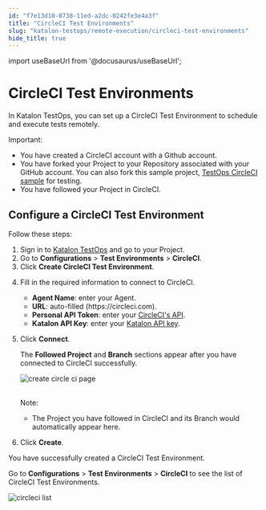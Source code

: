 ```yaml
---
id: "f7e13d10-0738-11ed-a2dc-0242fe3e4a3f"
title: "CircleCI Test Environments"
slug: "katalon-testops/remote-execution/circleci-test-environments"
hide_title: true
---
```

import useBaseUrl from '@docusaurus/useBaseUrl';


# <a id="id" class="anchor_top_offset"/><a id="ariaid-title1" class="anchor_top_offset"/>CircleCI Test Environments

<p xmlns="http://www.w3.org/1999/xhtml" className="p">In Katalon TestOps, you can set up a CircleCI Test Environment   to schedule and execute tests remotely.</p> 
<div xmlns="http://www.w3.org/1999/xhtml" className="note important note_important"><span className="note__title">Important:</span> 
  <ul className="ul"><li className="li">You have created a CircleCI account with a Github account.</li><li className="li">You have forked your Project to your Repository associated with
      your GitHub account. You can also fork this sample project, <a className="xref j-external-link" href="https://github.com/katalon-studio-samples/testops-circleci-sample" target="_blank">TestOps
        CircleCI sample</a> for testing.</li><li className="li">You have followed your Project in CircleCI.</li></ul>
</div>

## <a id="id_1" class="anchor_top_offset"/>Configure a CircleCI Test Environment

<p xmlns="http://www.w3.org/1999/xhtml" className="p">Follow these steps:</p> 
<ol xmlns="http://www.w3.org/1999/xhtml" className="ol"><li className="li">Sign in to <a className="xref j-external-link" href="https://testops.katalon.io/login" target="_blank">Katalon       TestOps</a> and go to your Project.</li><li className="li">Go to <strong className="ph b">Configurations</strong> &gt; <strong className="ph b">Test       Environments</strong> &gt; <strong className="ph b">CircleCI</strong>.</li><li className="li">Click <strong className="ph b">Create CircleCI Test Environment</strong>.</li><li className="li">     <p className="p">Fill in the required information to connect to CircleCI.</p>     <ul className="ul"><li className="li">         <strong className="ph b">Agent Name</strong>: enter your Agent.</li><li className="li">         <strong className="ph b">URL</strong>: auto-filled (https://circleci.com).</li><li className="li">         <strong className="ph b">Personal API Token</strong>: enter your <a className="xref j-external-link" href="https://circleci.com/account/api" target="_blank">CircleCI's API</a>.</li><li className="li">         <strong className="ph b">Katalon API Key</strong>: enter your <a className="xref j-external-link" href="https://analytics.katalon.com/user/apikey" target="_blank">Katalon API           key</a>.</li></ul>   </li><li className="li">     <p className="p">Click <strong className="ph b">Connect</strong>.</p>     <p className="p">The <strong className="ph b">Followed Project</strong> and       <strong className="ph b">Branch</strong> sections appear after you have connected to       CircleCI successfully.</p>     <p className="p">       <img className="image" src={useBaseUrl("https://github.com/katalon-studio/docs-images/raw/master/katalon-analytics/docs/circleci-agent/create-circleci-page.png")} alt="create circle ci page" /><br /><br />     </p>     <div className="note note note_note"><span className="note__title">Note:</span>        <p className="p" /><div className="p"><ul className="ul"><li className="li"><p className="p">The Project you have followed in CircleCI and its Branch would               automatically appear here.</p></li></ul></div>     </div>   </li><li className="li">     <p className="p">Click <strong className="ph b">Create</strong>.</p>   </li></ol> 
<p xmlns="http://www.w3.org/1999/xhtml" className="p">You have successfully created a CircleCI Test Environment.</p> 
<p xmlns="http://www.w3.org/1999/xhtml" className="p">Go to <strong className="ph b">Configurations</strong> &gt; <strong className="ph b">Test     Environments</strong> &gt; <strong className="ph b">CircleCI</strong> to see the   list of CircleCI Test Environments.</p> 
<p xmlns="http://www.w3.org/1999/xhtml" className="p">   <img className="image" src={useBaseUrl("https://github.com/katalon-studio/docs-images/raw/master/katalon-analytics/docs/circleci-agent/circleci-agent.png")} alt="circleci list" /><br /><br /> </p> 
